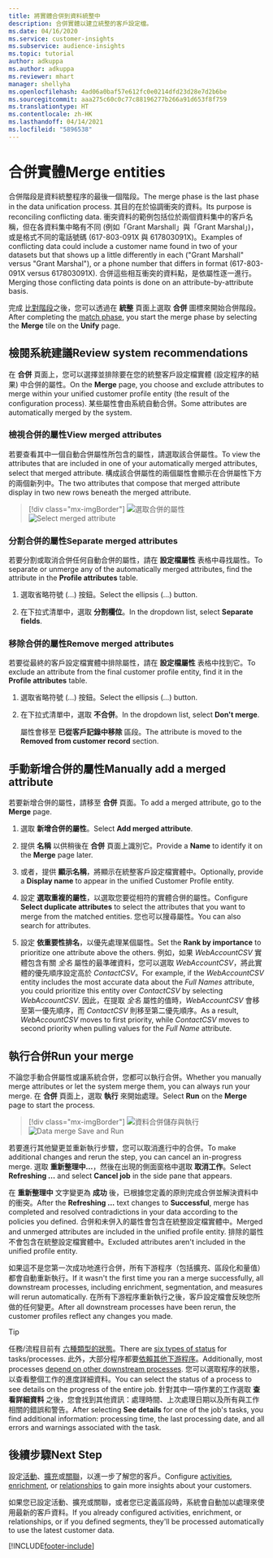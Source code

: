 ```yaml
---
title: 將實體合併到資料統整中
description: 合併實體以建立統整的客戶設定檔。
ms.date: 04/16/2020
ms.service: customer-insights
ms.subservice: audience-insights
ms.topic: tutorial
author: adkuppa
ms.author: adkuppa
ms.reviewer: mhart
manager: shellyha
ms.openlocfilehash: 4ad06a0baf57e612fc0e0214dfd23d28e7d2b6be
ms.sourcegitcommit: aaa275c60c0c77c88196277b266a91d653f8f759
ms.translationtype: HT
ms.contentlocale: zh-HK
ms.lasthandoff: 04/14/2021
ms.locfileid: "5896538"
---
```

# <a name="merge-entities"></a><span data-ttu-id="fd4b9-103">合併實體</span><span class="sxs-lookup"><span data-stu-id="fd4b9-103">Merge entities</span></span>

<span data-ttu-id="fd4b9-104">合併階段是資料統整程序的最後一個階段。</span><span class="sxs-lookup"><span data-stu-id="fd4b9-104">The merge phase is the last phase in the data unification process.</span></span> <span data-ttu-id="fd4b9-105">其目的在於協調衝突的資料。</span><span class="sxs-lookup"><span data-stu-id="fd4b9-105">Its purpose is reconciling conflicting data.</span></span> <span data-ttu-id="fd4b9-106">衝突資料的範例包括位於兩個資料集中的客戶名稱，但在各資料集中略有不同 (例如「Grant Marshall」與「Grant Marshal」)，或是格式不同的電話號碼 (617-803-091X 與 617803091X)。</span><span class="sxs-lookup"><span data-stu-id="fd4b9-106">Examples of conflicting data could include a customer name found in two of your datasets but that shows up a little differently in each ("Grant Marshall" versus "Grant Marshal"), or a phone number that differs in format (617-803-091X versus 617803091X).</span></span> <span data-ttu-id="fd4b9-107">合併這些相互衝突的資料點，是依屬性逐一進行。</span><span class="sxs-lookup"><span data-stu-id="fd4b9-107">Merging those conflicting data points is done on an attribute-by-attribute basis.</span></span>

<span data-ttu-id="fd4b9-108">完成 [比對階段](match-entities.md)之後，您可以透過在 **統整** 頁面上選取 **合併** 圖標來開始合併階段。</span><span class="sxs-lookup"><span data-stu-id="fd4b9-108">After completing the [match phase](match-entities.md), you start the merge phase by selecting the **Merge** tile on the **Unify** page.</span></span>

## <a name="review-system-recommendations"></a><span data-ttu-id="fd4b9-109">檢閱系統建議</span><span class="sxs-lookup"><span data-stu-id="fd4b9-109">Review system recommendations</span></span>

<span data-ttu-id="fd4b9-110">在 **合併** 頁面上，您可以選擇並排除要在您的統整客戶設定檔實體 (設定程序的結果) 中合併的屬性。</span><span class="sxs-lookup"><span data-stu-id="fd4b9-110">On the **Merge** page, you choose and exclude attributes to merge within your unified customer profile entity (the result of the configuration process).</span></span> <span data-ttu-id="fd4b9-111">某些屬性會由系統自動合併。</span><span class="sxs-lookup"><span data-stu-id="fd4b9-111">Some attributes are automatically merged by the system.</span></span>

### <a name="view-merged-attributes"></a><span data-ttu-id="fd4b9-112">檢視合併的屬性</span><span class="sxs-lookup"><span data-stu-id="fd4b9-112">View merged attributes</span></span>

<span data-ttu-id="fd4b9-113">若要查看其中一個自動合併屬性所包含的屬性，請選取該合併屬性。</span><span class="sxs-lookup"><span data-stu-id="fd4b9-113">To view the attributes that are included in one of your automatically merged attributes, select that merged attribute.</span></span> <span data-ttu-id="fd4b9-114">構成該合併屬性的兩個屬性會顯示在合併屬性下方的兩個新列中。</span><span class="sxs-lookup"><span data-stu-id="fd4b9-114">The two attributes that compose that merged attribute display in two new rows beneath the merged attribute.</span></span>

> [!div class="mx-imgBorder"]
> <span data-ttu-id="fd4b9-115">![選取合併的屬性](media/configure-data-merge-profile-attributes.png "選取合併的屬性")</span><span class="sxs-lookup"><span data-stu-id="fd4b9-115">![Select merged attribute](media/configure-data-merge-profile-attributes.png "Select merged attribute")</span></span>

### <a name="separate-merged-attributes"></a><span data-ttu-id="fd4b9-116">分割合併的屬性</span><span class="sxs-lookup"><span data-stu-id="fd4b9-116">Separate merged attributes</span></span>

<span data-ttu-id="fd4b9-117">若要分割或取消合併任何自動合併的屬性，請在 **設定檔屬性** 表格中尋找屬性。</span><span class="sxs-lookup"><span data-stu-id="fd4b9-117">To separate or unmerge any of the automatically merged attributes, find the attribute in the **Profile attributes** table.</span></span>

1. <span data-ttu-id="fd4b9-118">選取省略符號 (...) 按鈕。</span><span class="sxs-lookup"><span data-stu-id="fd4b9-118">Select the ellipsis (...) button.</span></span>
  
2. <span data-ttu-id="fd4b9-119">在下拉式清單中，選取 **分割欄位**。</span><span class="sxs-lookup"><span data-stu-id="fd4b9-119">In the dropdown list, select **Separate fields**.</span></span>

### <a name="remove-merged-attributes"></a><span data-ttu-id="fd4b9-120">移除合併的屬性</span><span class="sxs-lookup"><span data-stu-id="fd4b9-120">Remove merged attributes</span></span>

<span data-ttu-id="fd4b9-121">若要從最終的客戶設定檔實體中排除屬性，請在 **設定檔屬性** 表格中找到它。</span><span class="sxs-lookup"><span data-stu-id="fd4b9-121">To exclude an attribute from the final customer profile entity, find it in the **Profile attributes** table.</span></span>

1. <span data-ttu-id="fd4b9-122">選取省略符號 (...) 按鈕。</span><span class="sxs-lookup"><span data-stu-id="fd4b9-122">Select the ellipsis (...) button.</span></span>
  
2. <span data-ttu-id="fd4b9-123">在下拉式清單中，選取 **不合併**。</span><span class="sxs-lookup"><span data-stu-id="fd4b9-123">In the dropdown list, select **Don't merge**.</span></span>

   <span data-ttu-id="fd4b9-124">屬性會移至 **已從客戶記錄中移除** 區段。</span><span class="sxs-lookup"><span data-stu-id="fd4b9-124">The attribute is moved to the **Removed from customer record** section.</span></span>

## <a name="manually-add-a-merged-attribute"></a><span data-ttu-id="fd4b9-125">手動新增合併的屬性</span><span class="sxs-lookup"><span data-stu-id="fd4b9-125">Manually add a merged attribute</span></span>

<span data-ttu-id="fd4b9-126">若要新增合併的屬性，請移至 **合併** 頁面。</span><span class="sxs-lookup"><span data-stu-id="fd4b9-126">To add a merged attribute, go to the **Merge** page.</span></span>

1. <span data-ttu-id="fd4b9-127">選取 **新增合併的屬性**。</span><span class="sxs-lookup"><span data-stu-id="fd4b9-127">Select **Add merged attribute**.</span></span>

2. <span data-ttu-id="fd4b9-128">提供 **名稱** 以供稍後在 **合併** 頁面上識別它。</span><span class="sxs-lookup"><span data-stu-id="fd4b9-128">Provide a **Name** to identify it on the **Merge** page later.</span></span>

3. <span data-ttu-id="fd4b9-129">或者，提供 **顯示名稱**，將顯示在統整客戶設定檔實體中。</span><span class="sxs-lookup"><span data-stu-id="fd4b9-129">Optionally, provide a **Display name** to appear in the unified Customer Profile entity.</span></span>

4. <span data-ttu-id="fd4b9-130">設定 **選取重複的屬性**，以選取您要從相符的實體合併的屬性。</span><span class="sxs-lookup"><span data-stu-id="fd4b9-130">Configure **Select duplicate attributes** to select the attributes that you want to merge from the matched entities.</span></span> <span data-ttu-id="fd4b9-131">您也可以搜尋屬性。</span><span class="sxs-lookup"><span data-stu-id="fd4b9-131">You can also search for attributes.</span></span>

5. <span data-ttu-id="fd4b9-132">設定 **依重要性排名**，以優先處理某個屬性。</span><span class="sxs-lookup"><span data-stu-id="fd4b9-132">Set the **Rank by importance** to prioritize one attribute above the others.</span></span> <span data-ttu-id="fd4b9-133">例如，如果 *WebAccountCSV* 實體包含有關 *全名* 屬性的最準確資料，您可以選取 *WebAccountCSV*，將此實體的優先順序設定高於 *ContactCSV*。</span><span class="sxs-lookup"><span data-stu-id="fd4b9-133">For example, if the *WebAccountCSV* entity includes the most accurate data about the *Full Names* attribute, you could prioritize this entity over *ContactCSV* by selecting *WebAccountCSV*.</span></span> <span data-ttu-id="fd4b9-134">因此，在提取 *全名* 屬性的值時，*WebAccountCSV* 會移至第一優先順序，而 *ContactCSV* 則移至第二優先順序。</span><span class="sxs-lookup"><span data-stu-id="fd4b9-134">As a result, *WebAccountCSV* moves to first priority, while *ContactCSV* moves to second priority when pulling values for the *Full Name* attribute.</span></span>

## <a name="run-your-merge"></a><span data-ttu-id="fd4b9-135">執行合併</span><span class="sxs-lookup"><span data-stu-id="fd4b9-135">Run your merge</span></span>

<span data-ttu-id="fd4b9-136">不論您手動合併屬性或讓系統合併，您都可以執行合併。</span><span class="sxs-lookup"><span data-stu-id="fd4b9-136">Whether you manually merge attributes or let the system merge them, you can always run your merge.</span></span> <span data-ttu-id="fd4b9-137">在 **合併** 頁面上，選取 **執行** 來開始處理。</span><span class="sxs-lookup"><span data-stu-id="fd4b9-137">Select **Run** on the **Merge** page to start the process.</span></span>

> [!div class="mx-imgBorder"]
> <span data-ttu-id="fd4b9-138">![資料合併儲存與執行](media/configure-data-merge-save-run.png "資料合併儲存與執行")</span><span class="sxs-lookup"><span data-stu-id="fd4b9-138">![Data merge Save and Run](media/configure-data-merge-save-run.png "Data merge Save and Run")</span></span>

<span data-ttu-id="fd4b9-139">若要進行其他變更並重新執行步驟，您可以取消進行中的合併。</span><span class="sxs-lookup"><span data-stu-id="fd4b9-139">To make additional changes and rerun the step, you can cancel an in-progress merge.</span></span> <span data-ttu-id="fd4b9-140">選取 **重新整理中...**，然後在出現的側面窗格中選取 **取消工作**。</span><span class="sxs-lookup"><span data-stu-id="fd4b9-140">Select **Refreshing ...** and select **Cancel job**  in the side pane that appears.</span></span>

<span data-ttu-id="fd4b9-141">在 **重新整理中** 文字變更為 **成功** 後，已根據您定義的原則完成合併並解決資料中的衝突。</span><span class="sxs-lookup"><span data-stu-id="fd4b9-141">After the **Refreshing ...** text changes to **Successful**, merge has completed and resolved contradictions in your data according to the policies you defined.</span></span> <span data-ttu-id="fd4b9-142">合併和未併入的屬性會包含在統整設定檔實體中。</span><span class="sxs-lookup"><span data-stu-id="fd4b9-142">Merged and unmerged attributes are included in the unified profile entity.</span></span> <span data-ttu-id="fd4b9-143">排除的屬性不會包含在統整設定檔實體中。</span><span class="sxs-lookup"><span data-stu-id="fd4b9-143">Excluded attributes aren't included in the unified profile entity.</span></span>

<span data-ttu-id="fd4b9-144">如果這不是您第一次成功地進行合併，所有下游程序（包括擴充、區段化和量值）都會自動重新執行。</span><span class="sxs-lookup"><span data-stu-id="fd4b9-144">If it wasn't the first time you ran a merge successfully, all downstream processes, including enrichment, segmentation, and measures will rerun automatically.</span></span> <span data-ttu-id="fd4b9-145">在所有下游程序重新執行之後，客戶設定檔會反映您所做的任何變更。</span><span class="sxs-lookup"><span data-stu-id="fd4b9-145">After all downstream processes have been rerun, the customer profiles reflect any changes you made.</span></span>

> [!TIP]
> <span data-ttu-id="fd4b9-146">任務/流程目前有 [六種類型的狀態](system.md#status-types)。</span><span class="sxs-lookup"><span data-stu-id="fd4b9-146">There are [six types of status](system.md#status-types) for tasks/processes.</span></span> <span data-ttu-id="fd4b9-147">此外，大部分程序都要[依賴其他下游程序](system.md#refresh-policies)。</span><span class="sxs-lookup"><span data-stu-id="fd4b9-147">Additionally, most processes [depend on other downstream processes](system.md#refresh-policies).</span></span> <span data-ttu-id="fd4b9-148">您可以選取程序的狀態，以查看整個工作的進度詳細資料。</span><span class="sxs-lookup"><span data-stu-id="fd4b9-148">You can select the status of a process to see details on the progress of the entire job.</span></span> <span data-ttu-id="fd4b9-149">針對其中一項作業的工作選取 **查看詳細資料** 之後，您會找到其他資訊：處理時間、上次處理日期以及所有與工作相關的錯誤和警告。</span><span class="sxs-lookup"><span data-stu-id="fd4b9-149">After selecting **See details** for one of the job's tasks, you find additional information: processing time, the last processing date, and all errors and warnings associated with the task.</span></span>

## <a name="next-step"></a><span data-ttu-id="fd4b9-150">後續步驟</span><span class="sxs-lookup"><span data-stu-id="fd4b9-150">Next Step</span></span>

<span data-ttu-id="fd4b9-151">設定[活動](activities.md)、[擴充](enrichment-hub.md)或[關聯](relationships.md)，以進一步了解您的客戶。</span><span class="sxs-lookup"><span data-stu-id="fd4b9-151">Configure [activities](activities.md), [enrichment](enrichment-hub.md), or [relationships](relationships.md) to gain more insights about your customers.</span></span>

<span data-ttu-id="fd4b9-152">如果您已設定活動、擴充或關聯，或者您已定義區段時，系統會自動加以處理來使用最新的客戶資料。</span><span class="sxs-lookup"><span data-stu-id="fd4b9-152">If you already configured activities, enrichment, or relationships, or if you defined segments, they'll be processed automatically to use the latest customer data.</span></span>




[!INCLUDE[footer-include](../includes/footer-banner.md)]